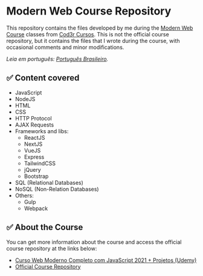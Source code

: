 # Modern Web Course Repository
This repository contains the files developed by me during the [Modern Web Course](https://www.udemy.com/course/curso-web/) classes from [Cod3r Cursos](https://www.cod3r.com.br/). This is not the official course repository, but it contains the files that I wrote during the course, with occasional comments and minor modifications.

*Leia em português: [Português Brasileiro](README.md).*

## ✅ Content covered
 - JavaScript
 - NodeJS
 - HTML
 - CSS
 - HTTP Protocol
 - AJAX Requests
 - Frameworks and libs:
    - ReactJS
    - NextJS
    - VueJS
    - Express
    - TailwindCSS
    - jQuery
    - Bootstrap
 - SQL (Relational Databases)
 - NoSQL (Non-Relation Databases)
 - Others:
    - Gulp
    - Webpack

## ✅ About the Course
You can get more information about the course and access the official course repository at the links below:

- [Curso Web Moderno Completo com JavaScript 2021 + Projetos (Udemy)](https://www.udemy.com/course/curso-web/)
- [Official Course Repository](https://github.com/cod3rcursos/web-moderno)